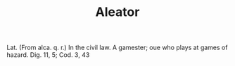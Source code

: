 ---
title: Aleator
letter: A
permalink: "/definitions/bld-aleator.html"
body: Lat. (From alca. q. r.) In the civil law. A gamester; oue who plays at games
  of hazard. Dig. 11, 5; Cod. 3, 43
published_at: '2018-07-07'
source: Black's Law Dictionary 2nd Ed (1910)
layout: post
---